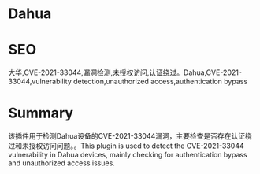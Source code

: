 # Dahua
# SEO
大华,CVE-2021-33044,漏洞检测,未授权访问,认证绕过。Dahua,CVE-2021-33044,vulnerability detection,unauthorized access,authentication bypass
# Summary
该插件用于检测Dahua设备的CVE-2021-33044漏洞，主要检查是否存在认证绕过和未授权访问问题。。This plugin is used to detect the CVE-2021-33044 vulnerability in Dahua devices, mainly checking for authentication bypass and unauthorized access issues.
